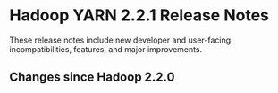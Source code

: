 # Hadoop YARN 2.2.1 Release Notes

These release notes include new developer and user-facing incompatibilities, features, and major improvements.

## Changes since Hadoop 2.2.0



